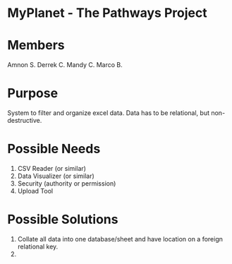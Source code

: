 # MyPlanet - The Pathways Project

# Members
Amnon S.
Derrek C.
Mandy C.
Marco B.

# Purpose
System to filter and organize excel data. Data has to be relational, but non-destructive.

# Possible Needs
1. CSV Reader (or similar)
2. Data Visualizer (or similar)
3. Security (authority or permission)
4. Upload Tool

# Possible Solutions
1. Collate all data into one database/sheet and have location on a foreign relational key.
2. 

